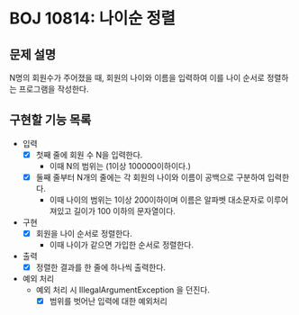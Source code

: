 # BOJ 10814: 나이순 정렬
## 문제 설명
N명의 회원수가 주어졌을 때, 회원의 나이와 이름을 입력하여 이를 나이 순서로 정렬하는 프로그램을 작성한다.
## 구현할 기능 목록
- 입력
  - [X] 첫째 줄에 회원 수 N을 입력한다.
    - 이때 N의 범위는 (1이상 100000이하이다.)
  - [X] 둘째 줄부터 N개의 줄에는 각 회원의 나이와 이름이 공백으로 구분하여 입력한다.
    - 이때 나이의 범위는 1이상 200이하이며 이름은 알파벳 대소문자로 이루어져있고 길이가 100 이하의 문자열이다.
- 구현
  - [X] 회원을 나이 순서로 정렬한다.
    - 이때 나이가 같으면 가입한 순서로 정렬한다.
- 출력
  - [X] 정렬한 결과를 한 줄에 하나씩 출력한다.
- 예외 처리
  - 예외 처리 시 IllegalArgumentException 을 던진다.
    - [X] 범위를 벗어난 입력에 대한 예외처리